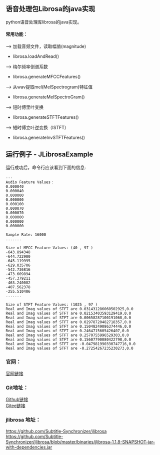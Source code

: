 ## 语音处理包Librosa的java实现
python语音处理库librosa的java实现。

#### 常用功能：
--> 加载音频文件，读取幅值(magnitude)
- librosa.loadAndRead()

--> 梅尔频率倒谱系数
- librosa.generateMFCCFeatures()

--> 从wav提取mel(MelSpectrogram)特征值
- librosa.generateMelSpectroGram()

--> 短时傅里叶变换
- librosa.generateSTFTFeatures()

--> 短时傅立叶逆变换（ISTFT）
- librosa.generateInvSTFTFeatures()


## 运行例子 - JLibrosaExample
运行成功后，命令行应该看到下面的信息:
```text
...
Audio Feature Values：
0.000040
0.000040
0.000000
0.000000
0.000100
0.000070
0.000070
0.000000
0.000000
0.000000

Sample Rate: 16000
.......

Size of MFCC Feature Values: (40 , 97 )
-643.894348
-644.722900
-645.119995
-629.035706
-542.736816
-473.609894
-457.379211
-463.240082
-407.562378
-255.510406
.......

Size of STFT Feature Values: (1025 , 97 )
Real and Imag values of STFT are 0.031431286060502925,0.0
Real and Imag values of STFT are 0.02153403593129419,0.0
Real and Imag values of STFT are 0.00658287100191068,0.0
Real and Imag values of STFT are 0.02978720482718357,0.0
Real and Imag values of STFT are 0.15048249086374446,0.0
Real and Imag values of STFT are 0.2464715605426407,0.0
Real and Imag values of STFT are 0.2570755996529303,0.0
Real and Imag values of STFT are 0.15607790080422798,0.0
Real and Imag values of STFT are -0.047981990330747716,0.0
Real and Imag values of STFT are -0.27254267235230273,0.0

```

### 官网：
[官网链接](http://www.aias.top/)

### Git地址：   
[Github链接](https://github.com/mymagicpower/AIAS)    
[Gitee链接](https://gitee.com/mymagicpower/AIAS)   

### jlibrosa 地址：
https://github.com/Subtitle-Synchronizer/jlibrosa
https://github.com/Subtitle-Synchronizer/jlibrosa/blob/master/binaries/jlibrosa-1.1.8-SNAPSHOT-jar-with-dependencies.jar
